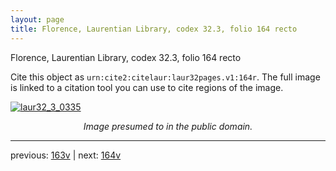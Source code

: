 ```yaml
---
layout: page
title: Florence, Laurentian Library, codex 32.3, folio 164 recto
---
```


Florence, Laurentian Library, codex 32.3, folio 164 recto

Cite this object as `urn:cite2:citelaur:laur32pages.v1:164r`.  The full image is linked to a citation tool you can use to cite regions of the image.

[![laur32_3_0335](http://www.homermultitext.org/iipsrv?IIIF=/project/homer/pyramidal/deepzoom/citelaur/laur32imgs/v1/laur32_3_0335.tif/full/800,/0/default.jpg)](http://www.homermultitext.org/ict2/?urn=urn:cite2:citelaur:laur32imgs.v1:laur32_3_0335) 

<p style="text-align: center; font-style: italic;">Image presumed to in the public domain.</p>

---

previous: [163v](../163v/) | next: [164v](../164v/)